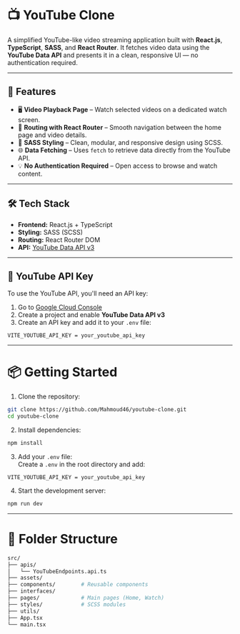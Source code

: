 # 📺 YouTube Clone

A simplified YouTube-like video streaming application built with **React.js**, **TypeScript**, **SASS**, and **React Router**. It fetches video data using the **YouTube Data API** and presents it in a clean, responsive UI — no authentication required.

---

## 🚀 Features

- 🖥️ **Video Playback Page** – Watch selected videos on a dedicated watch screen.
- 🧭 **Routing with React Router** – Smooth navigation between the home page and video details.
- 🎨 **SASS Styling** – Clean, modular, and responsive design using SCSS.
- 🌐 **Data Fetching** – Uses `fetch` to retrieve data directly from the YouTube API.
- 💡 **No Authentication Required** – Open access to browse and watch content.

---

## 🛠️ Tech Stack

- **Frontend:** React.js + TypeScript
- **Styling:** SASS (SCSS)
- **Routing:** React Router DOM
- **API:** [YouTube Data API v3](https://developers.google.com/youtube/v3)

---

## 🔑 YouTube API Key

To use the YouTube API, you'll need an API key:

1. Go to [Google Cloud Console](https://console.cloud.google.com/)
2. Create a project and enable **YouTube Data API v3**
3. Create an API key and add it to your `.env` file:

```env
VITE_YOUTUBE_API_KEY = your_youtube_api_key
```

---

# 📦 Getting Started

1. Clone the repository:

```bash
git clone https://github.com/Mahmoud46/youtube-clone.git
cd youtube-clone
```

2. Install dependencies:

```bash
npm install
```

3. Add your `.env` file:<br/>
   Create a `.env` in the root directory and add:

```env
VITE_YOUTUBE_API_KEY = your_youtube_api_key
```

4. Start the development server:

```bash
npm run dev
```

---

# 📁 Folder Structure

```bash
src/
├── apis/
│   └── YouTubeEndpoints.api.ts
├── assets/
├── components/        # Reusable components
├── interfaces/
├── pages/             # Main pages (Home, Watch)
├── styles/            # SCSS modules
├── utils/
├── App.tsx
└── main.tsx
```
